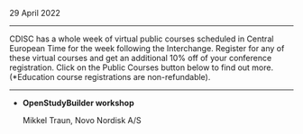 29 April 2022

---

CDISC has a whole week of virtual public courses scheduled in Central European Time for the week following the Interchange. Register for any of these virtual courses and get an additional 10% off of your conference registration. Click on the Public Courses button below to find out more. (*Education course registrations are non-refundable).

---
* **OpenStudyBuilder workshop**

   Mikkel Traun, Novo Nordisk A/S
